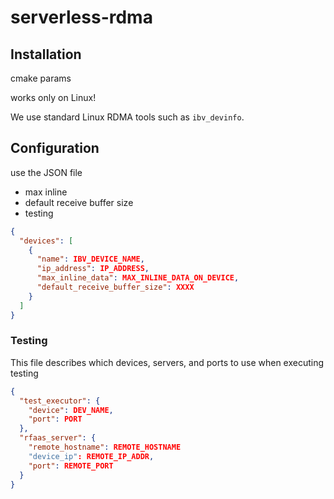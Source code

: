 # serverless-rdma


## Installation

cmake params

works only on Linux!

We use standard Linux RDMA tools such as `ibv_devinfo`.


## Configuration

use the JSON file

- max inline
- default receive buffer size
- testing

```json
{
  "devices": [
    {
      "name": IBV_DEVICE_NAME,
      "ip_address": IP_ADDRESS,
      "max_inline_data": MAX_INLINE_DATA_ON_DEVICE,
      "default_receive_buffer_size": XXXX
    }
  ]
}
```

### Testing

This file describes which devices, servers, and ports to use when executing testing

```json
{
  "test_executor": {
    "device": DEV_NAME,
    "port": PORT
  },
  "rfaas_server": {
    "remote_hostname": REMOTE_HOSTNAME
    "device_ip": REMOTE_IP_ADDR,
    "port": REMOTE_PORT
  }
}
```

